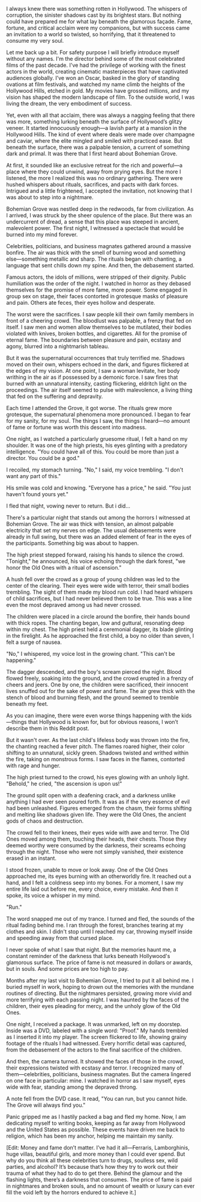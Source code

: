 I always knew there was something rotten in Hollywood. The whispers of corruption, the sinister shadows cast by its brightest stars. But nothing could have prepared me for what lay beneath the glamorous façade. Fame, fortune, and critical acclaim were my companions, but with success came an invitation to a world so twisted, so horrifying, that it threatened to consume my very soul.

Let me back up a bit. For safety purpose I will briefly introduce myself without any names. I'm the director behind some of the most celebrated films of the past decade. I've had the privilege of working with the finest actors in the world, creating cinematic masterpieces that have captivated audiences globally. I’ve won an Oscar, basked in the glory of standing ovations at film festivals, and watched my name climb the heights of the Hollywood Hills, etched in gold. My movies have grossed millions, and my vision has shaped the modern landscape of film. To the outside world, I was living the dream, the very embodiment of success.

Yet, even with all that acclaim, there was always a nagging feeling that there was more, something lurking beneath the surface of Hollywood’s glitzy veneer. It started innocuously enough—a lavish party at a mansion in the Hollywood Hills. The kind of event where deals were made over champagne and caviar, where the elite mingled and smiled with practiced ease. But beneath the surface, there was a palpable tension, a current of something dark and primal. It was there that I first heard about Bohemian Grove.

At first, it sounded like an exclusive retreat for the rich and powerful—a place where they could unwind, away from prying eyes. But the more I listened, the more I realized this was no ordinary gathering. There were hushed whispers about rituals, sacrifices, and pacts with dark forces. Intrigued and a little frightened, I accepted the invitation, not knowing that I was about to step into a nightmare.

Bohemian Grove was nestled deep in the redwoods, far from civilization. As I arrived, I was struck by the sheer opulence of the place. But there was an undercurrent of dread, a sense that this place was steeped in ancient, malevolent power. The first night, I witnessed a spectacle that would be burned into my mind forever.

Celebrities, politicians, and business magnates gathered around a massive bonfire. The air was thick with the smell of burning wood and something else—something metallic and sharp. The rituals began with chanting, a language that sent chills down my spine. And then, the debasement started.

Famous actors, the idols of millions, were stripped of their dignity. Public humiliation was the order of the night. I watched in horror as they debased themselves for the promise of more fame, more power. Some engaged in group sex on stage, their faces contorted in grotesque masks of pleasure and pain. Others ate feces, their eyes hollow and desperate.

The worst were the sacrifices. I saw people kill their own family members in front of a cheering crowd. The bloodlust was palpable, a frenzy that fed on itself. I saw men and women allow themselves to be mutilated, their bodies violated with knives, broken bottles, and cigarettes. All for the promise of eternal fame. The boundaries between pleasure and pain, ecstasy and agony, blurred into a nightmarish tableau.

But it was the supernatural occurrences that truly terrified me. Shadows moved on their own, whispers echoed in the dark, and figures flickered at the edges of my vision. At one point, I saw a woman levitate, her body writhing in the air as if possessed by a demonic force. I saw fires that burned with an unnatural intensity, casting flickering, eldritch light on the proceedings. The air itself seemed to pulse with malevolence, a living thing that fed on the suffering and depravity.

Each time I attended the Grove, it got worse. The rituals grew more grotesque, the supernatural phenomena more pronounced. I began to fear for my sanity, for my soul. The things I saw, the things I heard—no amount of fame or fortune was worth this descent into madness.

One night, as I watched a particularly gruesome ritual, I felt a hand on my shoulder. It was one of the high priests, his eyes glinting with a predatory intelligence. "You could have all of this. You could be more than just a director. You could be a god."

I recoiled, my stomach turning. "No," I said, my voice trembling. "I don't want any part of this."

His smile was cold and knowing. "Everyone has a price," he said. "You just haven't found yours yet."

I fled that night, vowing never to return. But i did…

There's a particular night that stands out among the horrors I witnessed at Bohemian Grove. The air was thick with tension, an almost palpable electricity that set my nerves on edge. The usual debasements were already in full swing, but there was an added element of fear in the eyes of the participants. Something big was about to happen.

The high priest stepped forward, raising his hands to silence the crowd. "Tonight," he announced, his voice echoing through the dark forest, "we honor the Old Ones with a ritual of ascension."

A hush fell over the crowd as a group of young children was led to the center of the clearing. Their eyes were wide with terror, their small bodies trembling. The sight of them made my blood run cold. I had heard whispers of child sacrifices, but I had never believed them to be true. This was a line even the most depraved among us had never crossed.

The children were placed in a circle around the bonfire, their hands bound with thick ropes. The chanting began, low and guttural, resonating deep within my chest. The high priest held a ceremonial dagger, its blade glinting in the firelight. As he approached the first child, a boy no older than seven, I felt a surge of nausea.

"No," I whispered, my voice lost in the growing chant. "This can't be happening."

The dagger descended, and the boy's scream pierced the night. Blood flowed freely, soaking into the ground, and the crowd erupted in a frenzy of cheers and jeers. One by one, the children were sacrificed, their innocent lives snuffed out for the sake of power and fame. The air grew thick with the stench of blood and burning flesh, and the ground seemed to tremble beneath my feet.

As you can imagine, there were even worse things happening with the kids—things that Hollywood is known for, but for obvious reasons, I won’t describe them in this Reddit post.

But it wasn't over. As the last child's lifeless body was thrown into the fire, the chanting reached a fever pitch. The flames roared higher, their color shifting to an unnatural, sickly green. Shadows twisted and writhed within the fire, taking on monstrous forms. I saw faces in the flames, contorted with rage and hunger.

The high priest turned to the crowd, his eyes glowing with an unholy light. "Behold," he cried, "the ascension is upon us!"

The ground split open with a deafening crack, and a darkness unlike anything I had ever seen poured forth. It was as if the very essence of evil had been unleashed. Figures emerged from the chasm, their forms shifting and melting like shadows given life. They were the Old Ones, the ancient gods of chaos and destruction.

The crowd fell to their knees, their eyes wide with awe and terror. The Old Ones moved among them, touching their heads, their chests. Those they deemed worthy were consumed by the darkness, their screams echoing through the night. Those who were not simply vanished, their existence erased in an instant.

I stood frozen, unable to move or look away. One of the Old Ones approached me, its eyes burning with an otherworldly fire. It reached out a hand, and I felt a coldness seep into my bones. For a moment, I saw my entire life laid out before me, every choice, every mistake. And then it spoke, its voice a whisper in my mind.

"Run."

The word snapped me out of my trance. I turned and fled, the sounds of the ritual fading behind me. I ran through the forest, branches tearing at my clothes and skin. I didn't stop until I reached my car, throwing myself inside and speeding away from that cursed place.

I never spoke of what I saw that night. But the memories haunt me, a constant reminder of the darkness that lurks beneath Hollywood's glamorous surface. The price of fame is not measured in dollars or awards, but in souls. And some prices are too high to pay.

Months after my last visit to Bohemian Grove, I tried to put it all behind me. I buried myself in work, hoping to drown out the memories with the mundane routines of directing. But the nightmares persisted, growing more vivid and more terrifying with each passing night. I was haunted by the faces of the children, their eyes pleading for mercy, and the unholy glow of the Old Ones.

One night, I received a package. It was unmarked, left on my doorstep. Inside was a DVD, labeled with a single word: "Proof." My hands trembled as I inserted it into my player. The screen flickered to life, showing grainy footage of the rituals I had witnessed. Every horrific detail was captured, from the debasement of the actors to the final sacrifice of the children.

And then, the camera turned. It showed the faces of those in the crowd, their expressions twisted with ecstasy and terror. I recognized many of them—celebrities, politicians, business magnates. But the camera lingered on one face in particular: mine. I watched in horror as I saw myself, eyes wide with fear, standing among the depraved throng.

A note fell from the DVD case. It read, "You can run, but you cannot hide. The Grove will always find you."

Panic gripped me as I hastily packed a bag and fled my home. Now, I am dedicating myself to writing books, keeping as far away from Hollywood and the United States as possible. These events have driven me back to religion, which has been my anchor, helping me maintain my sanity.



\[Edit: Money and fame don’t matter. I’ve had it all—Ferraris, Lamborghinis, huge villas, beautiful girls, and more money than I could ever spend. But why do you think all these celebrities turn to drugs, soulless sex, wild parties, and alcohol? It’s because that’s how they try to work out their trauma of what they had to do to get there. Behind the glamour and the flashing lights, there’s a darkness that consumes. The price of fame is paid in nightmares and broken souls, and no amount of wealth or luxury can ever fill the void left by the horrors endured to achieve it.\]